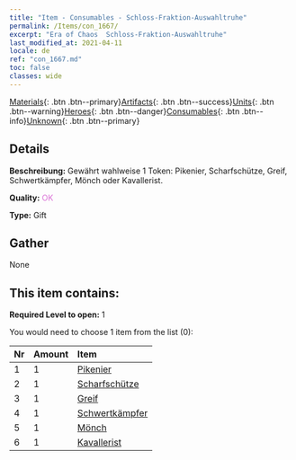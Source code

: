 ```yaml
---
title: "Item - Consumables - Schloss-Fraktion-Auswahltruhe"
permalink: /Items/con_1667/
excerpt: "Era of Chaos  Schloss-Fraktion-Auswahltruhe"
last_modified_at: 2021-04-11
locale: de
ref: "con_1667.md"
toc: false
classes: wide
---
```

 [Materials](/de/Items/){: .btn .btn--primary}[Artifacts](/de/Items/Artifacts/){: .btn .btn--success}[Units](/de/Items/Units/){: .btn .btn--warning}[Heroes](/de/Items/Heroes/){: .btn .btn--danger}[Consumables](/de/Items/Consumables/){: .btn .btn--info}[Unknown](/de/Items/Unknown/){: .btn .btn--primary}

## Details
 **Beschreibung:** Gewährt wahlweise 1 Token: Pikenier, Scharfschütze, Greif, Schwertkämpfer, Mönch oder Kavallerist.

 **Quality:** <span style="color: #DA70D6">OK</span>

 **Type:** Gift

## Gather

  None

## This item contains:

 **Required Level to open:** 1

 You would need to choose 1 item from the list (0):

  | Nr | Amount |     Item    |
  |:---|:-------|:------------|
  | 1 | 1 | [Pikenier](/de/Items/unt_190/) | 
  | 2 | 1 | [Scharfschütze](/de/Items/unt_191/) | 
  | 3 | 1 | [Greif](/de/Items/unt_192/) | 
  | 4 | 1 | [Schwertkämpfer](/de/Items/unt_193/) | 
  | 5 | 1 | [Mönch](/de/Items/unt_194/) | 
  | 6 | 1 | [Kavallerist](/de/Items/unt_195/) | 

